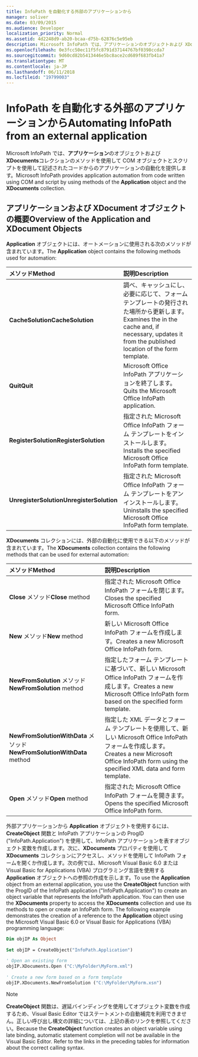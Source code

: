 ```yaml
---
title: InfoPath を自動化する外部のアプリケーションから
manager: soliver
ms.date: 03/09/2015
ms.audience: Developer
localization_priority: Normal
ms.assetid: 4d2248d9-ab20-bcaa-d75b-62876c5e95eb
description: Microsoft InfoPath では、アプリケーションのオブジェクトおよび XDocuments コレクションのメソッドを使用して COM オブジェクトとスクリプトを使用して記述されたコードからのアプリケーションの自動化を提供します。
ms.openlocfilehash: 0e3fcc50ec11f5fc8791d37144767bf0398ccda7
ms.sourcegitcommit: 9d60cd82b5413446e5bc8ace2cd689f683fb41a7
ms.translationtype: MT
ms.contentlocale: ja-JP
ms.lasthandoff: 06/11/2018
ms.locfileid: "19799003"
---
```

# <a name="automating-infopath-from-an-external-application"></a><span data-ttu-id="d9836-103">InfoPath を自動化する外部のアプリケーションから</span><span class="sxs-lookup"><span data-stu-id="d9836-103">Automating InfoPath from an external application</span></span>

<span data-ttu-id="d9836-104">Microsoft InfoPath では、**アプリケーション**のオブジェクトおよび**XDocuments**コレクションのメソッドを使用して COM オブジェクトとスクリプトを使用して記述されたコードからのアプリケーションの自動化を提供します。</span><span class="sxs-lookup"><span data-stu-id="d9836-104">Microsoft InfoPath provides application automation from code written using COM and script by using methods of the **Application** object and the **XDocuments** collection.</span></span> 
  
## <a name="overview-of-the-application-and-xdocument-objects"></a><span data-ttu-id="d9836-105">アプリケーションおよび XDocument オブジェクトの概要</span><span class="sxs-lookup"><span data-stu-id="d9836-105">Overview of the Application and XDocument Objects</span></span>

<span data-ttu-id="d9836-106">**Application** オブジェクトには、オートメーションに使用される次のメソッドが含まれています。</span><span class="sxs-lookup"><span data-stu-id="d9836-106">The **Application** object contains the following methods used for automation:</span></span> 
  
|<span data-ttu-id="d9836-107">**メソッド**</span><span class="sxs-lookup"><span data-stu-id="d9836-107">**Method**</span></span>|<span data-ttu-id="d9836-108">**説明**</span><span class="sxs-lookup"><span data-stu-id="d9836-108">**Description**</span></span>|
|:-----|:-----|
|<span data-ttu-id="d9836-109">**CacheSolution**</span><span class="sxs-lookup"><span data-stu-id="d9836-109">**CacheSolution**</span></span> <br/> |<span data-ttu-id="d9836-110">調べ、キャッシュにし、必要に応じて、フォーム テンプレートの発行された場所から更新します。</span><span class="sxs-lookup"><span data-stu-id="d9836-110">Examines the in the cache and, if necessary, updates it from the published location of the form template.</span></span>  <br/> |
|<span data-ttu-id="d9836-111">**Quit**</span><span class="sxs-lookup"><span data-stu-id="d9836-111">**Quit**</span></span> <br/> |<span data-ttu-id="d9836-112">Microsoft Office InfoPath アプリケーションを終了します。</span><span class="sxs-lookup"><span data-stu-id="d9836-112">Quits the Microsoft Office InfoPath application.</span></span>  <br/> |
|<span data-ttu-id="d9836-113">**RegisterSolution**</span><span class="sxs-lookup"><span data-stu-id="d9836-113">**RegisterSolution**</span></span> <br/> |<span data-ttu-id="d9836-114">指定された Microsoft Office InfoPath フォーム テンプレートをインストールします。</span><span class="sxs-lookup"><span data-stu-id="d9836-114">Installs the specified Microsoft Office InfoPath form template.</span></span>  <br/> |
|<span data-ttu-id="d9836-115">**UnregisterSolution**</span><span class="sxs-lookup"><span data-stu-id="d9836-115">**UnregisterSolution**</span></span> <br/> |<span data-ttu-id="d9836-116">指定された Microsoft Office InfoPath フォーム テンプレートをアンインストールします。</span><span class="sxs-lookup"><span data-stu-id="d9836-116">Uninstalls the specified Microsoft Office InfoPath form template.</span></span>  <br/> |
   
<span data-ttu-id="d9836-117">**XDocuments** コレクションには、外部の自動化に使用できる以下のメソッドが含まれています。</span><span class="sxs-lookup"><span data-stu-id="d9836-117">The **XDocuments** collection contains the following methods that can be used for external automation:</span></span> 
  
|<span data-ttu-id="d9836-118">**メソッド**</span><span class="sxs-lookup"><span data-stu-id="d9836-118">**Method**</span></span>|<span data-ttu-id="d9836-119">**説明**</span><span class="sxs-lookup"><span data-stu-id="d9836-119">**Description**</span></span>|
|:-----|:-----|
|<span data-ttu-id="d9836-120">**Close** メソッド</span><span class="sxs-lookup"><span data-stu-id="d9836-120">**Close** method</span></span>  <br/> |<span data-ttu-id="d9836-121">指定された Microsoft Office InfoPath フォームを閉じます。</span><span class="sxs-lookup"><span data-stu-id="d9836-121">Closes the specified Microsoft Office InfoPath form.</span></span>  <br/> |
|<span data-ttu-id="d9836-122">**New** メソッド</span><span class="sxs-lookup"><span data-stu-id="d9836-122">**New** method</span></span>  <br/> |<span data-ttu-id="d9836-123">新しい Microsoft Office InfoPath フォームを作成します。</span><span class="sxs-lookup"><span data-stu-id="d9836-123">Creates a new Microsoft Office InfoPath form.</span></span>  <br/> |
|<span data-ttu-id="d9836-124">**NewFromSolution** メソッド</span><span class="sxs-lookup"><span data-stu-id="d9836-124">**NewFromSolution** method</span></span>  <br/> |<span data-ttu-id="d9836-125">指定したフォーム テンプレートに基づいて、新しい Microsoft Office InfoPath フォームを作成します。</span><span class="sxs-lookup"><span data-stu-id="d9836-125">Creates a new Microsoft Office InfoPath form based on the specified form template.</span></span>  <br/> |
|<span data-ttu-id="d9836-126">**NewFromSolutionWithData** メソッド</span><span class="sxs-lookup"><span data-stu-id="d9836-126">**NewFromSolutionWithData** method</span></span>  <br/> |<span data-ttu-id="d9836-127">指定した XML データとフォーム テンプレートを使用して、新しい Microsoft Office InfoPath フォームを作成します。</span><span class="sxs-lookup"><span data-stu-id="d9836-127">Creates a new Microsoft Office InfoPath form using the specified XML data and form template.</span></span>  <br/> |
|<span data-ttu-id="d9836-128">**Open** メソッド</span><span class="sxs-lookup"><span data-stu-id="d9836-128">**Open** method</span></span>  <br/> |<span data-ttu-id="d9836-129">指定された Microsoft Office InfoPath フォームを開きます。</span><span class="sxs-lookup"><span data-stu-id="d9836-129">Opens the specified Microsoft Office InfoPath form.</span></span>  <br/> |
   
<span data-ttu-id="d9836-p101">外部アプリケーションから **Application** オブジェクトを使用するには、**CreateObject** 関数と InfoPath アプリケーションの ProgID ("InfoPath.Application") を使用して、InfoPath アプリケーションを表すオブジェクト変数を作成します。次に、**XDocuments** プロパティを使用して **XDocuments** コレクションにアクセスし、メソッドを使用して InfoPath フォームを開くか作成します。次の例では、Microsoft Visual Basic 6.0 または Visual Basic for Applications (VBA) プログラミング言語を使用する **Application** オブジェクトへの参照の作成を示します。</span><span class="sxs-lookup"><span data-stu-id="d9836-p101">To use the **Application** object from an external application, you use the **CreateObject** function with the ProgID of the InfoPath application ("InfoPath.Application") to create an object variable that represents the InfoPath application. You can then use the **XDocuments** property to access the **XDocuments** collection and use its methods to open or create an InfoPath form. The following example demonstrates the creation of a reference to the **Application** object using the Microsoft Visual Basic 6.0 or Visual Basic for Applications (VBA) programming language:</span></span> 
  
```vb
Dim objIP As Object 
 
Set objIP = CreateObject("InfoPath.Application") 
 
' Open an existing form 
objIP.XDocuments.Open ("C:\MyFolder\MyForm.xml") 
 
' Create a new form based on a form template 
objIP.XDocuments.NewFromSolution ("C:\MyFolder\MyForm.xsn") 

```

> [!NOTE]
> <span data-ttu-id="d9836-p102">**CreateObject** 関数は、遅延バインディングを使用してオブジェクト変数を作成するため、Visual Basic Editor ではステートメントの自動補完を利用できません。正しい呼び出し構文の詳細については、上記の表のリンクを参照してください。</span><span class="sxs-lookup"><span data-stu-id="d9836-p102">Because the **CreateObject** function creates an object variable using late binding, automatic statement completion will not be available in the Visual Basic Editor. Refer to the links in the preceding tables for information about the correct calling syntax.</span></span> 
  

